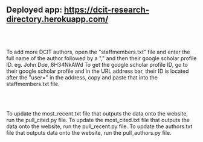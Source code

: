 ## Deployed app: https://dcit-research-directory.herokuapp.com/
<br> </br>

To add more DCIT authors, open the "staffmembers.txt" file and enter the full name of the author followed by a "," and then their google scholar profile ID.
eg. John Doe, 8H34NkAWd
To get the google scholar profile ID, go to their google scholar profile and in the URL address bar, their ID is located after the "user=" in the address, copy and paste that into the staffmembers.txt file.

<br> </br>

To update the most_recent.txt file that outputs the data onto the website, run the pull_cited.py file.
To update the most_cited.txt file that outputs the data onto the website, run the pull_recent.py file.
To update the authors.txt file that outputs data onto the website, run the pull_authors.py file.
